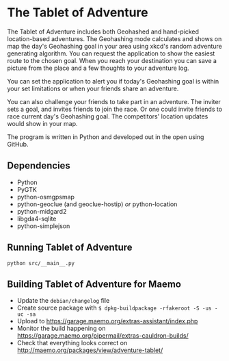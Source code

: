 The Tablet of Adventure
=======================

The Tablet of Adventure includes both Geohashed and hand-picked location-based adventures. The Geohashing mode calculates and shows on map the day's Geohashing goal in your area using xkcd's random adventure generating algorithm. You can request the application to show the easiest route to the chosen goal. When you reach your destination you can save a picture from the place and a few thoughts to your adventure log.

You can set the application to alert you if today's Geohashing goal is within your set limitations or when your friends share an adventure.

You can also challenge your friends to take part in an adventure. The inviter sets a goal, and invites friends to join the race. Or one could invite friends to race current day's Geohashing goal. The competitors' location updates would show in your map.

The program is written in Python and developed out in the open using GitHub.

Dependencies
------------

* Python
* PyGTK
* python-osmgpsmap
* python-geoclue (and geoclue-hostip) _or_ python-location
* python-midgard2
* libgda4-sqlite
* python-simplejson

Running Tablet of Adventure
---------------------------

    python src/__main__.py

Building Tablet of Adventure for Maemo
--------------------------------------

* Update the `debian/changelog` file
* Create source package with `$ dpkg-buildpackage -rfakeroot -S -us -uc -sa`
* Upload to <https://garage.maemo.org/extras-assistant/index.php>
* Monitor the build happening on <https://garage.maemo.org/pipermail/extras-cauldron-builds/>
* Check that everything looks correct on <http://maemo.org/packages/view/adventure-tablet/>
